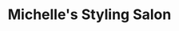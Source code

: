 ---
title: "Michelle's Styling Salon"
url: /grand-junction/michelles-styling-salon/
shop: hairdresser
---